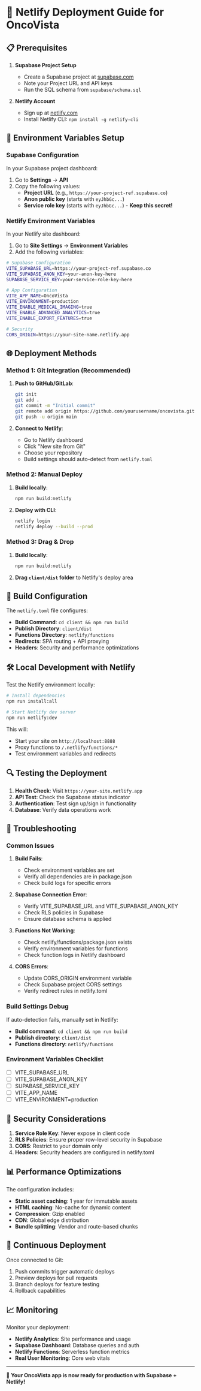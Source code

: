 # 🚀 Netlify Deployment Guide for OncoVista

## 📋 Prerequisites

1. **Supabase Project Setup**
   - Create a Supabase project at [supabase.com](https://supabase.com)
   - Note your Project URL and API keys
   - Run the SQL schema from `supabase/schema.sql`

2. **Netlify Account**
   - Sign up at [netlify.com](https://netlify.com)
   - Install Netlify CLI: `npm install -g netlify-cli`

## 🔧 Environment Variables Setup

### Supabase Configuration

In your Supabase project dashboard:
1. Go to **Settings** → **API**
2. Copy the following values:
   - **Project URL** (e.g., `https://your-project-ref.supabase.co`)
   - **Anon public key** (starts with `eyJhbGc...`)
   - **Service role key** (starts with `eyJhbGc...`) - **Keep this secret!**

### Netlify Environment Variables

In your Netlify site dashboard:
1. Go to **Site Settings** → **Environment Variables**
2. Add the following variables:

```bash
# Supabase Configuration
VITE_SUPABASE_URL=https://your-project-ref.supabase.co
VITE_SUPABASE_ANON_KEY=your-anon-key-here
SUPABASE_SERVICE_KEY=your-service-role-key-here

# App Configuration
VITE_APP_NAME=OncoVista
VITE_ENVIRONMENT=production
VITE_ENABLE_MEDICAL_IMAGING=true
VITE_ENABLE_ADVANCED_ANALYTICS=true
VITE_ENABLE_EXPORT_FEATURES=true

# Security
CORS_ORIGIN=https://your-site-name.netlify.app
```

## 🌐 Deployment Methods

### Method 1: Git Integration (Recommended)

1. **Push to GitHub/GitLab**:
   ```bash
   git init
   git add .
   git commit -m "Initial commit"
   git remote add origin https://github.com/yourusername/oncovista.git
   git push -u origin main
   ```

2. **Connect to Netlify**:
   - Go to Netlify dashboard
   - Click "New site from Git"
   - Choose your repository
   - Build settings should auto-detect from `netlify.toml`

### Method 2: Manual Deploy

1. **Build locally**:
   ```bash
   npm run build:netlify
   ```

2. **Deploy with CLI**:
   ```bash
   netlify login
   netlify deploy --build --prod
   ```

### Method 3: Drag & Drop

1. **Build locally**:
   ```bash
   npm run build:netlify
   ```

2. **Drag `client/dist` folder** to Netlify's deploy area

## 🔧 Build Configuration

The `netlify.toml` file configures:

- **Build Command**: `cd client && npm run build`
- **Publish Directory**: `client/dist`
- **Functions Directory**: `netlify/functions`
- **Redirects**: SPA routing + API proxying
- **Headers**: Security and performance optimizations

## 🛠️ Local Development with Netlify

Test the Netlify environment locally:

```bash
# Install dependencies
npm run install:all

# Start Netlify dev server
npm run netlify:dev
```

This will:
- Start your site on `http://localhost:8888`
- Proxy functions to `/.netlify/functions/*`
- Test environment variables and redirects

## 🔍 Testing the Deployment

1. **Health Check**: Visit `https://your-site.netlify.app`
2. **API Test**: Check the Supabase status indicator
3. **Authentication**: Test sign up/sign in functionality
4. **Database**: Verify data operations work

## 🐛 Troubleshooting

### Common Issues

1. **Build Fails**:
   - Check environment variables are set
   - Verify all dependencies are in package.json
   - Check build logs for specific errors

2. **Supabase Connection Error**:
   - Verify VITE_SUPABASE_URL and VITE_SUPABASE_ANON_KEY
   - Check RLS policies in Supabase
   - Ensure database schema is applied

3. **Functions Not Working**:
   - Check netlify/functions/package.json exists
   - Verify environment variables for functions
   - Check function logs in Netlify dashboard

4. **CORS Errors**:
   - Update CORS_ORIGIN environment variable
   - Check Supabase project CORS settings
   - Verify redirect rules in netlify.toml

### Build Settings Debug

If auto-detection fails, manually set in Netlify:
- **Build command**: `cd client && npm run build`
- **Publish directory**: `client/dist`
- **Functions directory**: `netlify/functions`

### Environment Variables Checklist

- [ ] VITE_SUPABASE_URL
- [ ] VITE_SUPABASE_ANON_KEY  
- [ ] SUPABASE_SERVICE_KEY
- [ ] VITE_APP_NAME
- [ ] VITE_ENVIRONMENT=production

## 🔐 Security Considerations

1. **Service Role Key**: Never expose in client code
2. **RLS Policies**: Ensure proper row-level security in Supabase
3. **CORS**: Restrict to your domain only
4. **Headers**: Security headers are configured in netlify.toml

## 📊 Performance Optimizations

The configuration includes:
- **Static asset caching**: 1 year for immutable assets
- **HTML caching**: No-cache for dynamic content
- **Compression**: Gzip enabled
- **CDN**: Global edge distribution
- **Bundle splitting**: Vendor and route-based chunks

## 🔄 Continuous Deployment

Once connected to Git:
1. Push commits trigger automatic deploys
2. Preview deploys for pull requests
3. Branch deploys for feature testing
4. Rollback capabilities

## 📈 Monitoring

Monitor your deployment:
- **Netlify Analytics**: Site performance and usage
- **Supabase Dashboard**: Database queries and auth
- **Netlify Functions**: Serverless function metrics
- **Real User Monitoring**: Core web vitals

---

**🎉 Your OncoVista app is now ready for production with Supabase + Netlify!**
